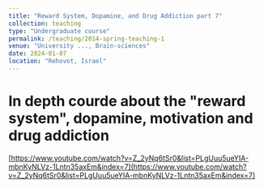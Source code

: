 ```yaml
---
title: "Reward System, Dopamine, and Drug Addiction part 7"
collection: teaching
type: "Undergraduate course"
permalink: /teaching/2014-spring-teaching-1
venue: "University ..., Brain-sciences"
date: 2024-01-07
location: "Rehovot, Israel"
---
```


# In depth courde about the "reward system", dopamine, motivation and drug addiction
[https://www.youtube.com/watch?v=Z_2yNq6tSr0&list=PLgUuu5ueYIA-mbnKyNLVz-1Lntn35axEm&index=7](https://www.youtube.com/watch?v=Z_2yNq6tSr0&list=PLgUuu5ueYIA-mbnKyNLVz-1Lntn35axEm&index=7)
